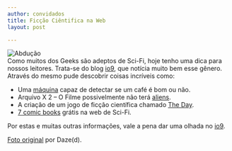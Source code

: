```yaml
---
author: convidados
title: Ficção Ciêntifica na Web
layout: post

---
```

![Abdução][1]  
Como muitos dos Geeks são adeptos de Sci-Fi, hoje tenho uma dica para nossos leitores. Trata-se do blog [io9][2], que notícia muito bem esse gênero. Através do mesmo pude descobrir coisas incríveis como: 

*   Uma [máquina][3] capaz de detectar se um café é bom ou não.
*   Arquivo X 2 – O Filme possivelmente não terá [aliens][4].
*   A criação de um jogo de ficção científica chamado [The Day][5].
*   [7 comic books][6] grátis na web de Sci-Fi.

Por estas e muitas outras informações, vale a pena dar uma olhada no [io9][2]. 

[Foto original][7] por Daze(d). 















 [1]: http://vidageek.net/wp-content/uploads/2008/02/alien.jpg
 [2]: http://io9.com/ "io9"
 [3]: http://io9.com/354805/a-machine-that-can-taste-the-difference-between-good-and-bad-coffee "A Machine That Can Taste the Difference Between Good and Bad Coffee"
 [4]: http://io9.com/346089/no-aliens-in-x+files-2 "No Aliens In X-Files 2?"
 [5]: http://io9.com/345890/giant-robot-repairs-the-arc-de-triomphe "Giant Robot Repairs the Arc de Triomphe"
 [6]: http://io9.com/345292/seven-addictive-scifi-comic-books-free-online "Seven Addictive Scifi Comic Books Free Online"
 [7]: http://flickr.com/photos/maliceinspookyland/1890325566/





